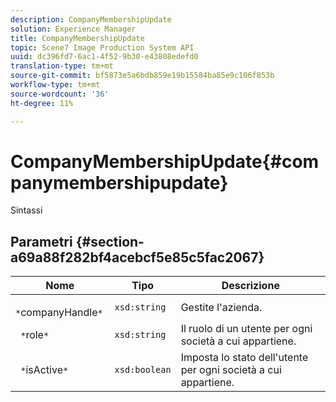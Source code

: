 ```yaml
---
description: CompanyMembershipUpdate
solution: Experience Manager
title: CompanyMembershipUpdate
topic: Scene7 Image Production System API
uuid: dc396fd7-6ac1-4f52-9b30-e43808edefd0
translation-type: tm+mt
source-git-commit: bf5873e5a6bdb859e19b15584ba85e9c106f853b
workflow-type: tm+mt
source-wordcount: '36'
ht-degree: 11%

---
```



# CompanyMembershipUpdate{#companymembershipupdate}

Sintassi

## Parametri {#section-a69a88f282bf4acebcf5e85c5fac2067}

| Nome | Tipo | Descrizione |
|---|---|---|
| ` *`companyHandle`*` | `xsd:string` | Gestite l&#39;azienda. |
| ` *`role`*` | `xsd:string` | Il ruolo di un utente per ogni società a cui appartiene. |
| ` *`isActive`*` | `xsd:boolean` | Imposta lo stato dell&#39;utente per ogni società a cui appartiene. |

